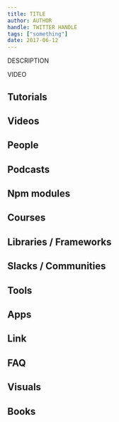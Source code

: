 ```yaml
---
title: TITLE
author: AUTHOR
handle: TWITTER HANDLE
tags: ["something"]
date: 2017-06-12
---
```


DESCRIPTION 

VIDEO

## Tutorials

## Videos

## People

## Podcasts

## Npm modules

## Courses

## Libraries / Frameworks

## Slacks / Communities

## Tools

## Apps

## Link

## FAQ

## Visuals

## Books